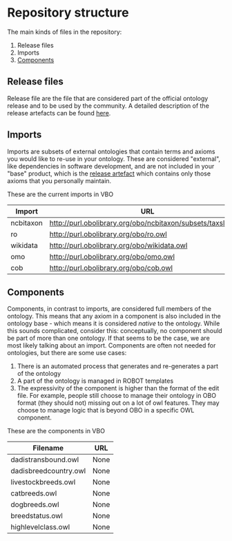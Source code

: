 # Repository structure

The main kinds of files in the repository:

1. Release files
2. Imports
3. [Components](#components)

## Release files
Release file are the file that are considered part of the official ontology release and to be used by the community. A detailed description of the release artefacts can be found [here](https://github.com/INCATools/ontology-development-kit/blob/master/docs/ReleaseArtefacts.md).

## Imports
Imports are subsets of external ontologies that contain terms and axioms you would like to re-use in your ontology. These are considered "external", like dependencies in software development, and are not included in your "base" product, which is the [release artefact](https://github.com/INCATools/ontology-development-kit/blob/master/docs/ReleaseArtefacts.md) which contains only those axioms that you personally maintain.

These are the current imports in VBO

| Import | URL | Type |
| ------ | --- | ---- |
| ncbitaxon | http://purl.obolibrary.org/obo/ncbitaxon/subsets/taxslim.owl | None |
| ro | http://purl.obolibrary.org/obo/ro.owl | None |
| wikidata | http://purl.obolibrary.org/obo/wikidata.owl | custom |
| omo | http://purl.obolibrary.org/obo/omo.owl | mirror |
| cob | http://purl.obolibrary.org/obo/cob.owl | None |

## Components
Components, in contrast to imports, are considered full members of the ontology. This means that any axiom in a component is also included in the ontology base - which means it is considered _native_ to the ontology. While this sounds complicated, consider this: conceptually, no component should be part of more than one ontology. If that seems to be the case, we are most likely talking about an import. Components are often not needed for ontologies, but there are some use cases:

1. There is an automated process that generates and re-generates a part of the ontology
2. A part of the ontology is managed in ROBOT templates
3. The expressivity of the component is higher than the format of the edit file. For example, people still choose to manage their ontology in OBO format (they should not) missing out on a lot of owl features. They may choose to manage logic that is beyond OBO in a specific OWL component.

These are the components in VBO

| Filename | URL |
| -------- | --- |
| dadistransbound.owl | None |
| dadisbreedcountry.owl | None |
| livestockbreeds.owl | None |
| catbreeds.owl | None |
| dogbreeds.owl | None |
| breedstatus.owl | None |
| highlevelclass.owl | None |
